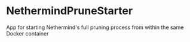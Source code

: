 # NethermindPruneStarter
App for starting Nethermind's full pruning process from within the same Docker container
